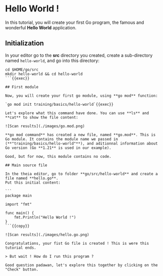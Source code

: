# Hello World !

In this tutorial, you will create your first Go program, the famous and wonderful **Hello World** application.

## Initialization

In your editor go to the **src** directory you created, create a sub-directory named `hello-world`, and go into this directory:

````{{exec}}
cd $HOME/go/src
mkdir hello-world && cd hello-world
```{{exec}}

## First module

Now, you will create your first go module, using **go mod** function:

`go mod init training/basics/hello-world`{{exec}}

Let's explore what this command have done. You can use **ls** and **cat** to show the file content:

![Scan results](./images/go.mod.png)

**go mod command** has created a new file, named **go.mod**. This is Go module. It contains the module name we passed in (**"training/basics/hello-world"**), and aditionnal information about Go version (Go **1.21** is used in our example).

Good, but for now, this module contains no code.

## Main source file

In the theia editor, go to folder **go/src/hello-world** and create a file named **hello.go**.  
Put this initial content:  

```
package main

import "fmt"

func main() {
    fmt.Println("Hello World !")
}
```{{copy}}

![Scan results](./images/hello.go.png)

Congratulations, your fist Go file is created ! This is were this tutorial ends.

> But wait ! How do I run this program ?

Good question padawan, let's explore this together by clicking on the "Check" button.
